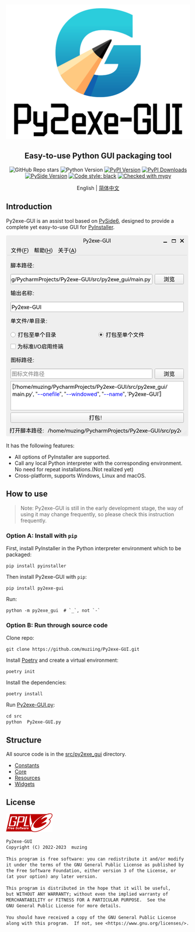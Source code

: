 ![Py2exe-GUI Logo](docs/source/images/py2exe-gui_logo_big.png)

<h2 align="center">Easy-to-use Python GUI packaging tool</h2>

<p align="center">
<img alt="GitHub Repo stars" src="https://img.shields.io/github/stars/muziing/Py2exe-GUI">
<img alt="Python Version" src="https://img.shields.io/pypi/pyversions/py2exe-gui">
<a href="https://pypi.org/project/py2exe-gui/"><img alt="PyPI Version" src="https://img.shields.io/pypi/v/py2exe-gui"></a>
<a href="https://pypi.org/project/py2exe-gui/"><img alt="PyPI Downloads" src="https://img.shields.io/pypi/dm/py2exe-gui.svg?label=PyPI%20downloads"></a>
<a href="https://doc.qt.io/qtforpython/index.html"><img alt="PySide Version" src="https://img.shields.io/badge/PySide-6.6-blue"></a>
<a href="https://github.com/psf/black"><img alt="Code style: black" src="https://img.shields.io/badge/code%20style-black-000000.svg"></a>
<a href="https://mypy-lang.org/"><img alt="Checked with mypy" src="https://img.shields.io/badge/mypy-checked-blue"></a>
</p>

<p align="center">
English | <a href="README_zh.md">简体中文</a>
</p>

## Introduction

Py2exe-GUI is an assist tool based on [PySide6](https://doc.qt.io/qtforpython/index.html), designed to provide a complete yet easy-to-use GUI for [PyInstaller](https://pyinstaller.org/).

![Screenshot of the interface](docs/source/images/Py2exe-GUI_v0.1.0_screenshot.png)

It has the following features:

- All options of PyInstaller are supported.
- Call any local Python interpreter with the corresponding environment. No need for repeat installations.(Not realized yet)
- Cross-platform, supports Windows, Linux and macOS.

## How to use

> Note: Py2exe-GUI is still in the early development stage, the way of using it may change frequently, so please check this instruction frequently.

### Option A: Install with `pip`

First, install PyInstaller in the Python interpreter environment which to be packaged:

```shell
pip install pyinstaller
```

Then install Py2exe-GUI with `pip`:

```shell
pip install py2exe-gui
```

Run:

```shell
python -m py2exe_gui  # `_`, not `-`
```

### Option B: Run through source code

Clone repo:

```shell
git clone https://github.com/muziing/Py2exe-GUI.git
```

Install [Poetry](https://python-poetry.org/) and create a virtual environment:

```shell
poetry init
```

Install the dependencies:

```shell
poetry install
```

Run [Py2exe-GUI.py](src/Py2exe-GUI.py):

```shell
cd src
python  Py2exe-GUI.py
```

## Structure

All source code is in the [src/py2exe_gui](src/py2exe_gui) directory.

- [Constants](src/py2exe_gui/Constants)
- [Core](src/py2exe_gui/Core)
- [Resources](src/py2exe_gui/Resources)
- [Widgets](src/py2exe_gui/Widgets)

## License

![GPLv3](docs/source/images/gplv3-127x51.png)

```text
Py2exe-GUI
Copyright (C) 2022-2023  muzing

This program is free software: you can redistribute it and/or modify
it under the terms of the GNU General Public License as published by
the Free Software Foundation, either version 3 of the License, or
(at your option) any later version.

This program is distributed in the hope that it will be useful,
but WITHOUT ANY WARRANTY; without even the implied warranty of
MERCHANTABILITY or FITNESS FOR A PARTICULAR PURPOSE.  See the
GNU General Public License for more details.

You should have received a copy of the GNU General Public License
along with this program.  If not, see <https://www.gnu.org/licenses/>.
```
